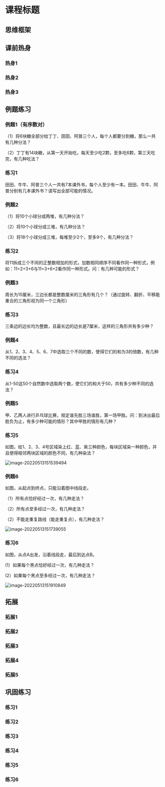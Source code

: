 # 课程标题

## 思维框架



## 课前热身

### 热身1



### 热身2



### 热身3



## 例题练习

### 例题1（有序数对）

（1）将6块糖全部分给丁丁、田田、阿普三个人，每个人都要分到糖，那么一共有几种分法？

（2）丁丁有14块糖，从第一天开始吃，每天至少吃2颗，至多吃6颗，第三天吃完，有几种吃法？



### 练习1

田田、牛牛、阿普三个人一共有7本课外书，每个人至少有一本。田田、牛牛、阿普分别有几本课外书？请写出全部可能的情况。



### 例题2

（1）将10个小球分成两堆，有几种分法？

（2）将10个小球分成三堆，有几种分法？

（3）将18个小球分成三堆，每堆至少2个，至多9个，有几种分法？



### 练习2

将11拆成三个不同的正整数相加的形式，加数相同顺序不同看作同一种形式，例如：11=2+3+6与11=3+6+2看作同一种形式。问：有几种可能的形式？



### 例题3

周长为15厘米，三边长都是整数厘米的三角形有几个？（通过旋转、翻折、平移能重合的三角形视为同一个三角形）





### 练习3

三条边的边长均为整数，且最长边的边长是7厘米，这样的三角形共有多少种？



### 例题4

从1、2、3、4、5、6、7中选取三个不同的数，使得它们的和为3的倍数，有几种不同的选法？



### 练习4

从1-50这50个自然数中选取两个数，使它们的和大于50，共有多少种不同的选法？



### 例题5

甲、乙两人进行乒乓球比赛，规定谁先胜三场谁胜，第一场甲胜。问：到决出最后胜负为止，有多少种可能的情形？其中甲胜的情形有几种？





### 练习5

如图，给1、2、3、4号区域染上红、蓝、紫三种颜色，每块区域染一种颜色，并且使得相邻两块区域的颜色不同，有几种染法？

![image-20220513151539494](https://images-1251118812.cos.ap-guangzhou.myqcloud.com/image-20220513151539494.png)



### 例题6

如图，从起点到终点，只能沿着图中线段走。

（1）所有点恰好经过一次，有几种走法？

（2）所有点至多经过一次，有几种走法？

（2）不能走重复路线（能走重复点），有几种走法？

![image-20220513151739055](https://images-1251118812.cos.ap-guangzhou.myqcloud.com/image-20220513151739055.png)





### 练习6

如图，从点A出发，沿着线段走，最后到达点B。

(1）如果每个黑点恰好经过一次，有几种走法？

(2）如果每个黑点至多经过一次，有几种走法？

![image-20220513151910849](https://images-1251118812.cos.ap-guangzhou.myqcloud.com/image-20220513151910849.png)



## 拓展

### 拓展1



### 拓展2



### 拓展3



### 拓展4



### 拓展5



## 巩固练习

### 练习1



### 练习2



### 练习3



### 练习4



### 练习5



### 练习6

